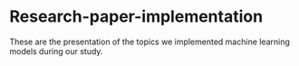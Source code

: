 # Research-paper-implementation

These are the presentation of the topics we implemented machine learning models during our study.

